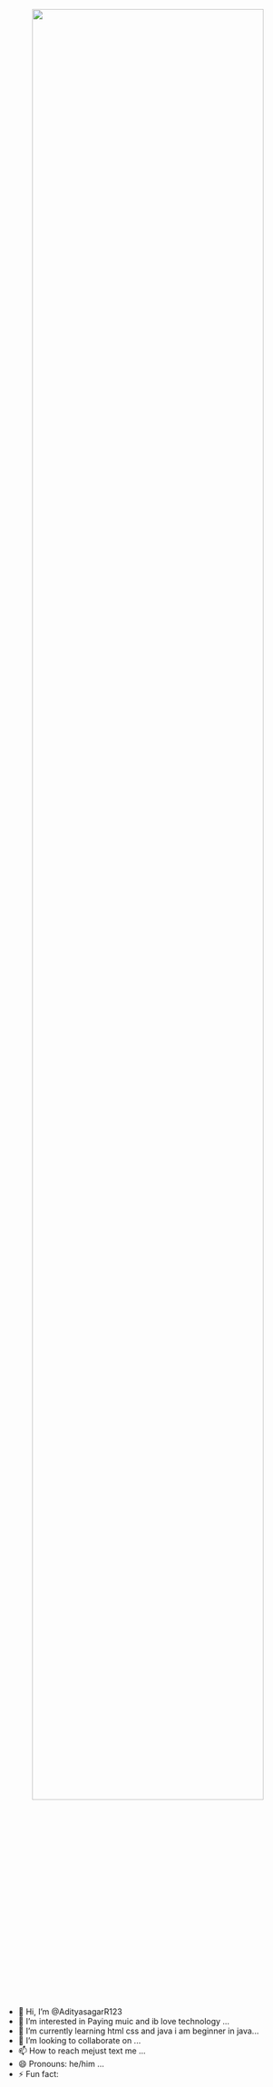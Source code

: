 <p align="center">
  <img src="https://github.com/user-attachments/assets/befa1ca3-cff0-458f-8dc7-3ff7ce398498" width="90%" />
</p>


- 👋 Hi, I’m @AdityasagarR123
- 👀 I’m interested in Paying muic and ib love technology ...
- 🌱 I’m currently learning html css and java i am beginner in java...
- 💞️ I’m looking to collaborate on  ...
- 📫 How to reach mejust text me ...
- 😄 Pronouns: he/him ...
- ⚡ Fun fact:

<!---
AdityasagarR123/AdityasagarR123 is a ✨ special ✨ repository because its `README.md` (this file) appears on your GitHub profile.
You can click the Preview link to take a look at your changes.
--->

